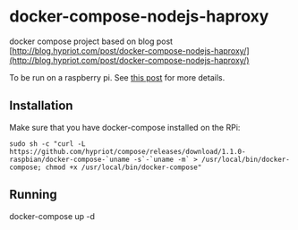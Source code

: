 # docker-compose-nodejs-haproxy
docker compose project based on blog post [http://blog.hypriot.com/post/docker-compose-nodejs-haproxy/](http://blog.hypriot.com/post/docker-compose-nodejs-haproxy/)

To be run on a raspberry pi.  See [this post](http://blog.hypriot.com/post/hypriotos-back-again-with-docker-on-arm/) for more details.

## Installation
Make sure that you have docker-compose installed on the RPi:

```
sudo sh -c "curl -L https://github.com/hypriot/compose/releases/download/1.1.0-raspbian/docker-compose-`uname -s`-`uname -m` > /usr/local/bin/docker-compose; chmod +x /usr/local/bin/docker-compose"
```

## Running
docker-compose up -d
